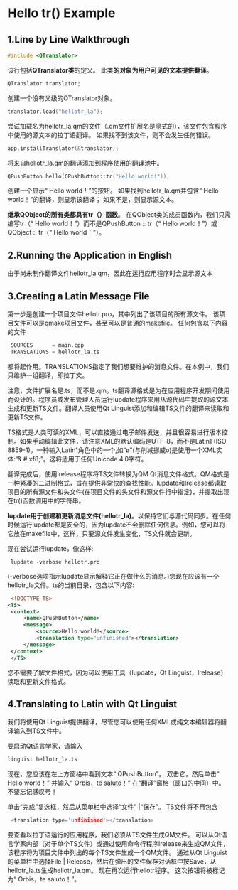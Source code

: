 # Hello tr() Example

## 1.Line by Line Walkthrough

```c++
#include <QTranslator>
```

该行包括**QTranslator类**的定义。 此类**的对象为用户可见的文本提供翻译**。

```c++
QTranslator translator;
```

创建一个没有父级的QTranslator对象。

```c++
translator.load("hellotr_la");
```

尝试加载名为hellotr_la.qm的文件（.qm文件扩展名是隐式的），该文件包含程序中使用的源文本的拉丁语翻译。 如果找不到该文件，则不会发生任何错误。

```c++
app.installTranslator(&translator);
```

将来自hellotr_la.qm的翻译添加到程序使用的翻译池中。

```c++
QPushButton hello(QPushButton::tr("Hello world!"));
```

创建一个显示“ Hello world！”的按钮。 如果找到hellotr_la.qm并包含“ Hello world！”的翻译，则显示该翻译； 如果不是，则显示源文本。

**继承QObject的所有类都具有tr（）函数**。 在QObject类的成员函数内，我们只需编写tr（“ Hello world！”）而不是QPushButton :: tr（“ Hello world！”）或QObject :: tr（“ Hello world！”）。

## 2.Running the Application in English

由于尚未制作翻译文件hellotr_la.qm，因此在运行应用程序时会显示源文本

## 3.Creating a Latin Message File

第一步是创建一个项目文件hellotr.pro，其中列出了该项目的所有源文件。 该项目文件可以是qmake项目文件，甚至可以是普通的makefile。 任何包含以下内容的文件

```c++
 SOURCES      = main.cpp
 TRANSLATIONS = hellotr_la.ts
```

都将起作用。TRANSLATIONS指定了我们想要维护的消息文件。在本例中，我们只维护一组翻译，即拉丁文。

注意，文件扩展名是.ts，而不是.qm。ts翻译源格式是为在应用程序开发期间使用而设计的。程序员或发布管理人员运行lupdate程序来用从源代码中提取的源文本生成和更新TS文件。翻译人员使用Qt Linguist添加和编辑TS文件的翻译来读取和更新TS文件。

TS格式是人类可读的XML，可以直接通过电子邮件发送，并且很容易进行版本控制。如果手动编辑此文件，请注意XML的默认编码是UTF-8，而不是Latin1 (ISO 8859-1)。一种输入Latin1角色中的一个,如“ø”(与削减挪威o)是使用一个XML实体:“& # xf8;”。这将适用于任何Unicode 4.0字符。

翻译完成后，使用lrelease程序将TS文件转换为QM Qt消息文件格式。QM格式是一种紧凑的二进制格式，旨在提供非常快的查找性能。lupdate和lrelease都读取项目的所有源文件和头文件(在项目文件的头文件和源文件行中指定)，并提取出现在tr()函数调用中的字符串。

**lupdate用于创建和更新消息文件(hellotr_la)**。以保持它们与源代码同步。在任何时候运行lupdate都是安全的，因为lupdate不会删除任何信息。例如，您可以将它放在makefile中，这样，只要源文件发生变化，TS文件就会更新。

现在尝试运行lupdate，像这样:

```
 lupdate -verbose hellotr.pro
```

(-verbose选项指示lupdate显示解释它正在做什么的消息。)您现在应该有一个hellotr_la文件。ts的当前目录，包含以下内容:

```xml
 <!DOCTYPE TS>
<TS>
 <context>
     <name>QPushButton</name>
     <message>
         <source>Hello world!</source>
         <translation type="unfinished"></translation>
     </message>
 </context>
 </TS>
```

您不需要了解文件格式，因为可以使用工具（lupdate，Qt Linguist，lrelease）读取和更新文件格式。

## 4.Translating to Latin with Qt Linguist

我们将使用Qt Linguist提供翻译，尽管您可以使用任何XML或纯文本编辑器将翻译输入到TS文件中。

要启动Qt语言学家，请输入

```c++
linguist hellotr_la.ts
```

现在，您应该在左上方窗格中看到文本“ QPushButton”。 双击它，然后单击“ Hello world！” 并输入“ Orbis，te saluto！” 在“翻译”窗格（窗口的中间）中。 不要忘记感叹号！

单击“完成”复选框，然后从菜单栏中选择“文件” |“保存”。 TS文件将不再包含

```c++
 <translation type='unfinished'></translation>
```

要查看以拉丁语运行的应用程序，我们必须从TS文件生成QM文件。 可以从Qt语言学家内部（对于单个TS文件）或通过使用命令行程序lrelease来生成QM文件，该程序将为项目文件中列出的每个TS文件生成一个QM文件。 通过从Qt Linguist的菜单栏中选择File | Release，然后在弹出的文件保存对话框中按Save，从hellotr_la.ts生成hellotr_la.qm。 现在再次运行hellotr程序。 这次按钮将被标记为“ Orbis，te saluto！”。